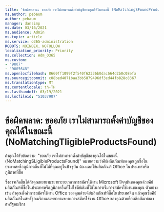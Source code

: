 ```yaml
---
title: 'ข้อผิดพลาด: ขออภัย เราไม่สามารถตั้งค่าบัญชีของคุณได้ในขณะนี้ (NoMatchingSFoundProductsFound)'
ms.author: pebaum
author: pebaum
manager: dansimp
ms.date: 03/16/2021
ms.audience: Admin
ms.topic: article
ms.service: o365-administration
ROBOTS: NOINDEX, NOFOLLOW
localization_priority: Priority
ms.collection: Adm_O365
ms.custom:
- "9807"
- "9005648"
ms.openlocfilehash: 8660ff1099f2f540f62336b0dac664d2b0c08efa
ms.sourcegitcommit: c08bed4071baa3bb5879496df3ed44fb828c8367
ms.translationtype: MT
ms.contentlocale: th-TH
ms.lasthandoff: 03/19/2021
ms.locfileid: "51037907"
---
```

# <a name="error-sorry-we-cant-set-up-your-account-right-now-nomatchingeligibleproductsfound"></a>ข้อผิดพลาด: ขออภัย เราไม่สามารถตั้งค่าบัญชีของคุณได้ในขณะนี้ (NoMatchingTligibleProductsFound)

ถ้าคุณได้รับข้อความ: "ขออภัย เราไม่สามารถตั้งค่าบัญชีของคุณได้ในขณะนี้ (NoMatchingSLigibleProductsFound)" หมายความว่าคีย์ผลิตภัณฑ์ของคุณถูกซื้อในประเทศหรือภูมิภาคอื่นที่ไม่ใช่ที่คุณอยู่ในปัจจุบัน ต้องแลกใช้ผลิตภัณฑ์ Office ในประเทศหรือภูมิภาคที่ซื้อ

ซึ่งอาจเกิดขึ้นได้ถ้าคุณพยายามขยายระยะเวลาการสมัครใช้งาน Microsoft ปัจจุบันของคุณด้วยคีย์ผลิตภัณฑ์ที่ซื้อในประเทศหรือภูมิภาคอื่นที่ไม่ใช่คีย์เดิมที่ใช้ในการเริ่มการสมัครใช้งานของคุณ ตัวอย่างเช่น ถ้าคุณตั้งค่าการสมัครใช้งาน Office ของคุณด้วยคีย์ผลิตภัณฑ์ที่ซื้อในประเทศจีน แล้วคุณซื้อคีย์ผลิตภัณฑ์ในสหรัฐอเมริกาและพยายามขยายการสมัครใช้งาน Office ของคุณด้วยคีย์ผลิตภัณฑ์ของสหรัฐอเมริกา